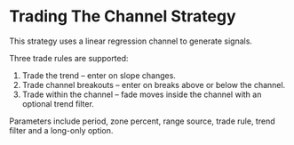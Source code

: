 # Trading The Channel Strategy

This strategy uses a linear regression channel to generate signals.

Three trade rules are supported:

1. Trade the trend – enter on slope changes.
2. Trade channel breakouts – enter on breaks above or below the channel.
3. Trade within the channel – fade moves inside the channel with an optional trend filter.

Parameters include period, zone percent, range source, trade rule, trend filter and a long-only option.
